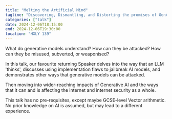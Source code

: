 ```yaml
---
title: "Melting the Artificial Mind"
tagline: "Discovering, Dismantling, and Distorting the promises of GenAI"
categories: ["talk"]
date: 2024-12-06T18:15:00
end: 2024-12-06T19:30:00
location: "HXLY 139"
---
```


What do generative models understand? How can they be attacked? How can they be misused, subverted, or weaponised?
<!--more-->

In this talk, our favourite returning Speaker delves into the way that an LLM 'thinks', discusses using implementation flaws to jailbreak AI models, and demonstrates other ways that generative models can be attacked.

Then moving into wider-reaching impacts of Generative AI and the ways that it can and is affecting the internet and internet security as a whole.

This talk has no pre-requisites, except maybe GCSE-level Vector arithmetic. No prior knowledge on AI is assumed, but may lead to a different experience.
